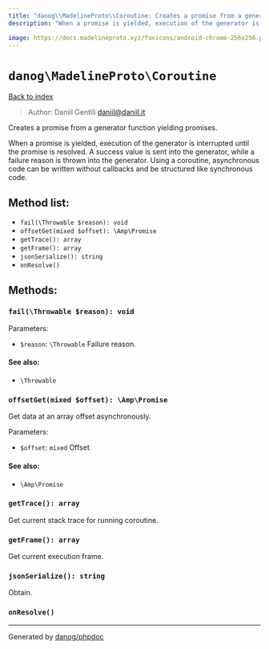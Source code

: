 ```yaml
---
title: "danog\\MadelineProto\\Coroutine: Creates a promise from a generator function yielding promises."
description: "When a promise is yielded, execution of the generator is interrupted until the promise is resolved. A success\nvalue is sent into the generator, while a failure reason is thrown into the generator. Using a coroutine,\nasynchronous code can be written without callbacks and be structured like synchronous code."

image: https://docs.madelineproto.xyz/favicons/android-chrome-256x256.png
---
```

# `danog\MadelineProto\Coroutine`
[Back to index](../../index.md)

> Author: Daniil Gentili <daniil@daniil.it>  
  

Creates a promise from a generator function yielding promises.  

When a promise is yielded, execution of the generator is interrupted until the promise is resolved. A success
value is sent into the generator, while a failure reason is thrown into the generator. Using a coroutine,
asynchronous code can be written without callbacks and be structured like synchronous code.


## Method list:
* `fail(\Throwable $reason): void`
* `offsetGet(mixed $offset): \Amp\Promise`
* `getTrace(): array`
* `getFrame(): array`
* `jsonSerialize(): string`
* `onResolve()`

## Methods:
### `fail(\Throwable $reason): void`




Parameters:
* `$reason`: `\Throwable` Failure reason.  


#### See also: 
* `\Throwable`




### `offsetGet(mixed $offset): \Amp\Promise`

Get data at an array offset asynchronously.


Parameters:
* `$offset`: `mixed` Offset  


#### See also: 
* `\Amp\Promise`




### `getTrace(): array`

Get current stack trace for running coroutine.



### `getFrame(): array`

Get current execution frame.



### `jsonSerialize(): string`

Obtain.



### `onResolve()`





---
Generated by [danog/phpdoc](https://phpdoc.daniil.it)
